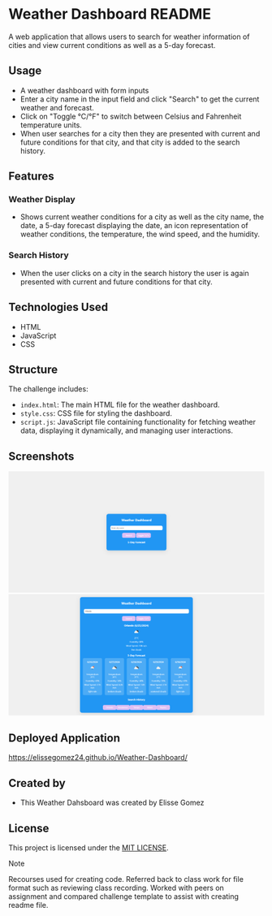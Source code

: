 # Weather Dashboard README 

A web application that allows users to search for weather information of cities and view current conditions as well as a 5-day forecast.

## Usage 
- A weather dashboard with form inputs
- Enter a city name in the input field and click "Search" to get the current weather and forecast.
- Click on "Toggle °C/°F" to switch between Celsius and Fahrenheit temperature units.
- When user searches for a city then they are presented with current and future conditions for that city, and that city is added to the search history.

## Features 

### Weather Display
- Shows current weather conditions for a city as well as the city name, the date, a 5-day forecast displaying the date, an icon representation of weather conditions, the temperature, the wind speed, and the humidity. 

### Search History
- When the user clicks on a city in the search history the user is again presented with current and future conditions for that city.

## Technologies Used
- HTML
- JavaScript
- CSS

## Structure
The challenge includes:
- `index.html`: The main HTML file for the weather dashboard.
- `style.css`: CSS file for styling the dashboard.
- `script.js`: JavaScript file containing functionality for fetching weather data, displaying it dynamically, and managing user interactions.

## Screenshots
![alt text](<Weather Dashboard 1.png>)
![alt text](<Weather Dashboard 2.png>)

## Deployed Application 
https://elissegomez24.github.io/Weather-Dashboard/ 

## Created by 
- This Weather Dahsboard was created by Elisse Gomez 

## License
This project is licensed under the [MIT LICENSE](LICENSE). 

> [!NOTE]  
> Recourses used for creating code. Referred back to class work for file format such as reviewing class recording. Worked with peers on assignment and compared challenge template to assist with creating readme file. 
